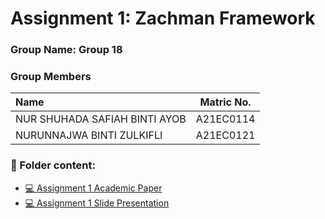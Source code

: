 # Assignment 1: Zachman Framework
### Group Name: Group 18
### Group Members

| Name                                     | Matric No. |
| :---------------------------------------- | :-------------: |
| NUR SHUHADA SAFIAH BINTI AYOB            |A21EC0114      |
| NURUNNAJWA BINTI ZULKIFLI              |A21EC0121     |

### 📂 Folder content:
* [💻 Assignment 1 Academic Paper](https://github.com/mikhaiIy/Academic-Paper-EIS-2024/blob/main/Group%2018/Group%2018%20Zachman.pdf)
* [💻 Assignment 1  Slide Presentation](https://github.com/mikhaiIy/Academic-Paper-EIS-2024/blob/main/Group%2018/Group%2018-%20Enterprise%20System%20Architetcure%20Zachman%20(3).pdf)


